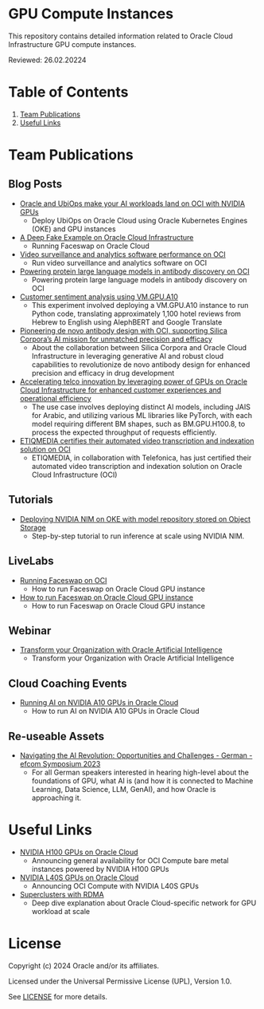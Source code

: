 # GPU Compute Instances
 
This repository contains detailed information related to Oracle Cloud Infrastructure GPU compute instances.
 
Reviewed: 26.02.20224
 
# Table of Contents
 
1. [Team Publications](#team-publications)
2. [Useful Links](#useful-links)
 
# Team Publications
 
## Blog Posts
 
- [Oracle and UbiOps make your AI workloads land on OCI with NVIDIA GPUs](https://blogs.oracle.com/cloud-infrastructure/post/ubiops-ai-workloads-on-oci)
    - Deploy UbiOps on Oracle Cloud using Oracle Kubernetes Engines (OKE) and GPU instances
- [A Deep Fake Example on Oracle Cloud Infrastructure](https://blogs.oracle.com/cloud-infrastructure/post/a-deepfake-example-on-oracle-cloud-infrastructure)
    - Running Faceswap on Oracle Cloud
 - [Video surveillance and analytics software performance on OCI](https://blogs.oracle.com/cloud-infrastructure/post/video-surveillance-analytics-performance-oci)
    - Run video surveillance and analytics software on OCI
- [Powering protein large language models in antibody discovery on OCI](https://blogs.oracle.com/cloud-infrastructure/post/powering-protein-llms-antibody-discovery-oci)
    - Powering protein large language models in antibody discovery on OCI
 - [Customer sentiment analysis using VM.GPU.A10](https://blogs.oracle.com/cloud-infrastructure/post/oci-ai-language-nonenglish-language-use-case)
    - This experiment involved deploying a VM.GPU.A10 instance to run Python code, translating approximately 1,100 hotel reviews from Hebrew to English using AlephBERT and Google Translate
 - [Pioneering de novo antibody design with OCI, supporting Silica Corpora’s AI mission for unmatched precision and efficacy](https://blogs.oracle.com/cloud-infrastructure/post/de-novo-antibody-design-oci-silica-corpora)
    - About the collaboration between Silica Corpora and Oracle Cloud Infrastructure in leveraging generative AI and robust cloud capabilities to revolutionize de novo antibody design for enhanced precision and efficacy in drug development
- [Accelerating telco innovation by leveraging power of GPUs on Oracle Cloud Infrastructure for enhanced customer experiences and operational efficiency](https://blogs.oracle.com/cloud-infrastructure/post/telco-innovation-gpus-oci-operational-efficiency)
    - The use case involves deploying distinct AI models, including JAIS for Arabic, and utilizing various ML libraries like PyTorch, with each model requiring different BM shapes, such as BM.GPU.H100.8, to process the expected throughput of requests efficiently.
- [ETIQMEDIA certifies their automated video transcription and indexation solution on OCI](https://blogs.oracle.com/cloud-infrastructure/post/etiqmedia-video-transcription-indexation-oci)
    - ETIQMEDIA, in collaboration with Telefonica, has just certified their automated video transcription and indexation solution on Oracle Cloud Infrastructure (OCI)

## Tutorials

- [Deploying NVIDIA NIM on OKE with model repository stored on Object Storage](https://docs.oracle.com/en/learn/deploy-nvidia-nim-on-oke/)
    - Step-by-step tutorial to run inference at scale using NVIDIA NIM.
 
## LiveLabs

- [Running Faceswap on OCI](https://apexapps.oracle.com/pls/apex/r/dbpm/livelabs/view-workshop?wid=798&session=4731494759204)
    - How to run Faceswap on Oracle Cloud GPU instance
- [How to run Faceswap on Oracle Cloud GPU instance](https://apexapps.oracle.com/pls/apex/r/dbpm/livelabs/view-workshop?wid=798&session=4731494759204)
    - How to run Faceswap on Oracle Cloud GPU instance

## Webinar

- [Transform your Organization with Oracle Artificial Intelligence](https://videohub.oracle.com/media/Transform+your+Organization+with+Oracle+Artificial+Intelligence/1_8rhx6ua9)
    - Transform your Organization with Oracle Artificial Intelligence

## Cloud Coaching Events

- [Running AI on NVIDIA A10 GPUs in Oracle Cloud](https://www.youtube.com/watch?v=auvNHWoblIA)
    - How to run AI on NVIDIA A10 GPUs in Oracle Cloud
 
 ## Re-useable Assets

- [Navigating the AI Revolution: Opportunities and Challenges - German - efcom Symposium 2023](https://www.youtube.com/watch?v=r_ZG2sUzhqo)
    - For all German speakers interested in hearing high-level about the foundations of GPU, what AI is (and how it is connected to Machine Learning, Data Science, LLM, GenAI), and how Oracle is approaching it.

# Useful Links
 
- [NVIDIA H100 GPUs on Oracle Cloud](https://blogs.oracle.com/cloud-infrastructure/post/general-availability-oci-compute-nvidia-h100)
    - Announcing general availability for OCI Compute bare metal instances powered by NVIDIA H100 GPUs
- [NVIDIA L40S GPUs on Oracle Cloud](https://blogs.oracle.com/cloud-infrastructure/post/announcing-oci-compute-nvidia-l40s-gpus)
    - Announcing OCI Compute with NVIDIA L40S GPUs   
- [Superclusters with RDMA](https://blogs.oracle.com/cloud-infrastructure/post/superclusters-rdma-high-performance)
    - Deep dive explanation about Oracle Cloud-specific network for GPU workload at scale      

 
# License
 
Copyright (c) 2024 Oracle and/or its affiliates.
 
Licensed under the Universal Permissive License (UPL), Version 1.0.
 
See [LICENSE](https://github.com/oracle-devrel/technology-engineering/blob/main/LICENSE) for more details.
